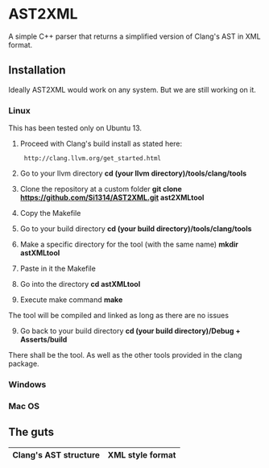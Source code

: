 # __AST2XML__

A simple C++ parser that returns a simplified version of Clang's AST in XML format.

## Installation

Ideally AST2XML would work on any system. But we are still working on it.

### Linux

This has been tested only on Ubuntu 13.

1. Proceed with Clang's build install as stated here:

		http://clang.llvm.org/get_started.html

2. Go to your llvm directory **cd (your llvm directory)/tools/clang/tools**

3. Clone the repository at a custom folder **git clone https://github.com/Si1314/AST2XML.git ast2XMLtool**

4. Copy the Makefile

5. Go to your build directory **cd (your build directory)/tools/clang/tools**

6. Make a specific directory for the tool (with the same name) **mkdir astXMLtool**

7. Paste in it the Makefile

8. Go into the directory **cd astXMLtool**

8. Execute make command **make**

The tool will be compiled and linked as long as there are no issues

9. Go back to your build directory **cd (your build directory)/Debug + Asserts/build**

There shall be the tool. As well as the other tools provided in the clang package.

### Windows

### Mac OS

## The guts

Clang's AST structure	|	XML style format
 --- | --- 